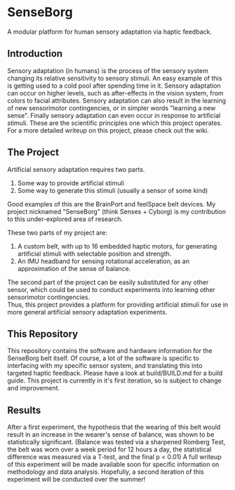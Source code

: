 # SenseBorg
A modular platform for human sensory adaptation via haptic feedback.  

## Introduction
Sensory adaptation (in humans) is the process of the sensory system changing its relative sensitivity to sensory stimuli. An easy example of this is getting used to a cold pool after spending time in it. Sensory adaptation can occur on higher levels, such as after-effects in the vision system, from colors to facial attributes. Sensory adaptation can also result in the learning of new sensorimotor contingencies, or in simpler words "learning a new sense". Finally sensory adaptation can even occur in response to artificial stimuli. These are the scientific principles one which this project operates. For a more detailed writeup on this project, please check out the wiki.  


## The Project
Artificial sensory adaptation requires two parts.  
1. Some way to provide artificial stimuli  
2. Some way to generate this stimuli (usually a sensor of some kind)  

Good examples of this are the BrainPort and feelSpace belt devices. My project nicknamed "SenseBorg" (think Senses + Cyborg) is my contribution to this under-explored area of research.  

These two parts of my project are:
1. A custom belt, with up to 16 embedded haptic motors, for generating artificial stimuli with selectable position and strength.  
2. An IMU headband for sensing rotational acceleration, as an approximation of the sense of balance.  

The second part of the project can be easily substituted for any other sensor, which could be used to conduct experiments into learning other sensorimotor contingencies.  
Thus, this project provides a platform for providing artificial stimuli for use in more general artificial sensory adaptation experiments.


## This Repository
This repository contains the software and hardware information for the SenseBorg belt itself. Of course, a lot of the software is specific to interfacing with my specific sensor system, and translating this into targeted haptic feedback. Please have a look at build/BUILD.md for a build guide. This project is currently in it's first iteration, so is subject to change and improvement.


## Results
After a first experiment, the hypothesis that the wearing of this belt would result in an increase in the wearer's sense of balance, was shown to be statistically significant. (Balance was tested via a sharpened Romberg Test, the belt was worn over a week period for 12 hours a day, the statistical difference was measured via a T-test, and the final p < 0.01)
A full writeup of this experiment will be made available soon for specific information on methodology and data analysis.
Hopefully, a second iteration of this experiment will be conducted over the summer!
